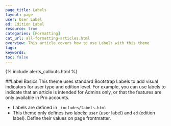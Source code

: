 ```yaml
---
page_title: Labels
layout: page
user: User Label
ed: Edition Label
resource: true
categories: [Formatting]
cat_url: all-formatting-articles.html
overview: This article covers how to use Labels with this theme
tags:
keywords:
toc: false
---
```

{% include alerts_callouts.html %}

##Label Basics
This theme uses standard Bootstrap Labels to add visual indicators for user type and edition level. For example, you can use labels to indicate that an article is intended for Admins only, or that the features are only available in Pro accounts.


- Labels are defined in ```_includes/labels.html```
- This theme only defines two labels: ```user``` (user label) and ```ed``` (edition label). Define their values on page frontmatter.

